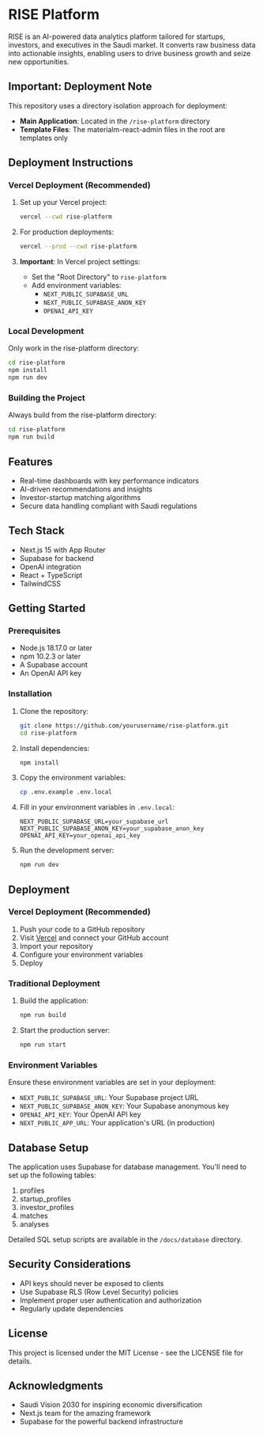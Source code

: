 # RISE Platform

RISE is an AI-powered data analytics platform tailored for startups, investors, and executives in the Saudi market. It converts raw business data into actionable insights, enabling users to drive business growth and seize new opportunities.

## Important: Deployment Note

This repository uses a directory isolation approach for deployment:

- **Main Application**: Located in the `/rise-platform` directory
- **Template Files**: The materialm-react-admin files in the root are templates only

## Deployment Instructions

### Vercel Deployment (Recommended)

1. Set up your Vercel project:
   ```bash
   vercel --cwd rise-platform
   ```

2. For production deployments:
   ```bash
   vercel --prod --cwd rise-platform
   ```

3. **Important**: In Vercel project settings:
   - Set the "Root Directory" to `rise-platform`
   - Add environment variables:
     - `NEXT_PUBLIC_SUPABASE_URL`
     - `NEXT_PUBLIC_SUPABASE_ANON_KEY`
     - `OPENAI_API_KEY`

### Local Development

Only work in the rise-platform directory:

```bash
cd rise-platform
npm install
npm run dev
```

### Building the Project

Always build from the rise-platform directory:

```bash
cd rise-platform
npm run build
```

## Features

- Real-time dashboards with key performance indicators
- AI-driven recommendations and insights
- Investor-startup matching algorithms
- Secure data handling compliant with Saudi regulations

## Tech Stack

- Next.js 15 with App Router
- Supabase for backend
- OpenAI integration
- React + TypeScript
- TailwindCSS

## Getting Started

### Prerequisites

- Node.js 18.17.0 or later
- npm 10.2.3 or later
- A Supabase account
- An OpenAI API key

### Installation

1. Clone the repository:
   ```bash
   git clone https://github.com/yourusername/rise-platform.git
   cd rise-platform
   ```

2. Install dependencies:
   ```bash
   npm install
   ```

3. Copy the environment variables:
   ```bash
   cp .env.example .env.local
   ```

4. Fill in your environment variables in `.env.local`:
   ```
   NEXT_PUBLIC_SUPABASE_URL=your_supabase_url
   NEXT_PUBLIC_SUPABASE_ANON_KEY=your_supabase_anon_key
   OPENAI_API_KEY=your_openai_api_key
   ```

5. Run the development server:
   ```bash
   npm run dev
   ```

## Deployment

### Vercel Deployment (Recommended)

1. Push your code to a GitHub repository
2. Visit [Vercel](https://vercel.com) and connect your GitHub account
3. Import your repository
4. Configure your environment variables
5. Deploy

### Traditional Deployment

1. Build the application:
   ```bash
   npm run build
   ```

2. Start the production server:
   ```bash
   npm run start
   ```

### Environment Variables

Ensure these environment variables are set in your deployment:

- `NEXT_PUBLIC_SUPABASE_URL`: Your Supabase project URL
- `NEXT_PUBLIC_SUPABASE_ANON_KEY`: Your Supabase anonymous key
- `OPENAI_API_KEY`: Your OpenAI API key
- `NEXT_PUBLIC_APP_URL`: Your application's URL (in production)

## Database Setup

The application uses Supabase for database management. You'll need to set up the following tables:

1. profiles
2. startup_profiles
3. investor_profiles
4. matches
5. analyses

Detailed SQL setup scripts are available in the `/docs/database` directory.

## Security Considerations

- API keys should never be exposed to clients
- Use Supabase RLS (Row Level Security) policies
- Implement proper user authentication and authorization
- Regularly update dependencies

## License

This project is licensed under the MIT License - see the LICENSE file for details.

## Acknowledgments

- Saudi Vision 2030 for inspiring economic diversification
- Next.js team for the amazing framework
- Supabase for the powerful backend infrastructure 